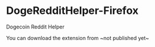 DogeRedditHelper-Firefox
========================

Dogecoin Reddit Helper

You can download the extension from ~not published yet~
